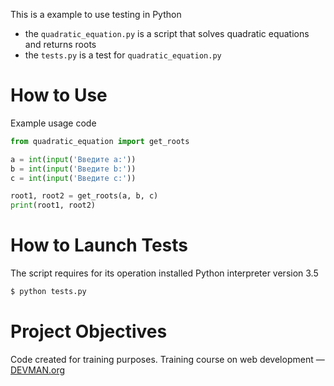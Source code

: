 This is a  example to use testing in Python
   
   * the `quadratic_equation.py` is a script that solves quadratic equations and returns roots
   * the `tests.py` is a test for `quadratic_equation.py`
   
# How to Use

   
  Example usage code
```python    
from quadratic_equation import get_roots

a = int(input('Введите a:'))
b = int(input('Введите b:'))
c = int(input('Введите c:'))

root1, root2 = get_roots(a, b, c)
print(root1, root2)
```

# How to Launch Tests 

The script requires for its operation installed Python interpreter version 3.5

```bash
$ python tests.py

```
# Project Objectives

Code created for training purposes. Training course on web development ― [DEVMAN.org](https://devman.org)
